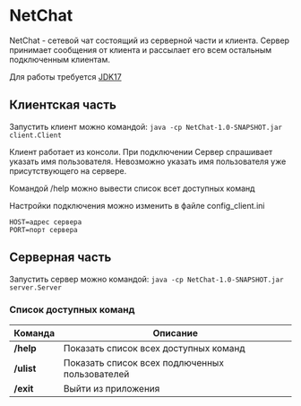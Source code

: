 # NetChat
NetChat - сетевой чат состоящий из серверной части и клиента.
Сервер принимает сообщения от клиента и рассылает его всем остальным подключенным клиентам.

Для работы требуется [JDK17](https://www.oracle.com/java/technologies/javase/jdk17-archive-downloads.html)

## Клиентская часть
Запустить клиент можно командой:
```java -cp NetChat-1.0-SNAPSHOT.jar client.Client```

Клиент работает из консоли. При подключении Сервер спрашивает указать имя пользователя. Невозможно указать имя пользователя уже присутствующего на сервере.

Командой /help можно вывести список всет доступных команд

Настройки подключения можно изменить в файле config_client.ini
```
HOST=адрес сервера
PORT=порт сервера
```

## Серверная часть
Запустить сервер можно командой:
```java -cp NetChat-1.0-SNAPSHOT.jar server.Server```

### Список доступных команд
| Команда    | Описание |
|------------|----------|
|**/help**   |Показать список всех доступных команд|
|**/ulist**  |Показать список всех подлюченных пользователей|
|**/exit**   |Выйти из приложения|


